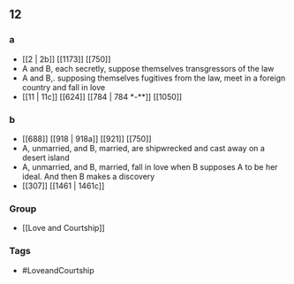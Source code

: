 ## 12
### a
- [[2 | 2b]] [[1173]] [[750]] 
- A and B, each secretly, suppose themselves transgressors of the law
- A and B,. supposing themselves fugitives from the law, meet in a foreign country and fall in love
- [[11 | 11c]] [[624]] [[784 | 784 *-**]] [[1050]] 

### b
- [[688]] [[918 | 918a]] [[921]] [[750]] 
- A, unmarried, and B, married, are shipwrecked and cast away on a desert island
- A, unmarried, and B, married, fall in love when B supposes A to be her ideal. And then B makes a discovery
- [[307]] [[1461 | 1461c]] 


### Group
- [[Love and Courtship]]

### Tags
- #LoveandCourtship

